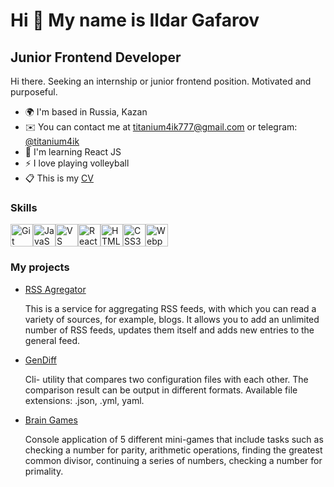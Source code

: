 Hi 👋 My name is Ildar Gafarov
=============================

Junior Frontend Developer
-------------------------

Hi there. Seeking an internship or junior frontend position. Motivated and purposeful.

* 🌍  I'm based in Russia, Kazan
* ✉️  You can contact me at [titanium4ik777@gmail.com](mailto:titanium4ik777@gmail.com) or telegram: [@titanium4ik](https://t.me/titanium4ik)
* 🧠 I'm learning React JS
* ⚡ I love playing volleyball
* 📋 This is my [CV](https://cv.hexlet.io/ru/resumes/3553)

### Skills

<p align="left">
<a href="https://git-scm.com/" target="_blank" rel="noreferrer"><img src="https://raw.githubusercontent.com/danielcranney/readme-generator/main/public/icons/skills/git-colored.svg" width="36" height="36" alt="Git" /></a><a href="https://developer.mozilla.org/en-US/docs/Web/JavaScript" target="_blank" rel="noreferrer"><img src="https://raw.githubusercontent.com/danielcranney/readme-generator/main/public/icons/skills/javascript-colored.svg" width="36" height="36" alt="JavaScript" /></a><a href="https://code.visualstudio.com/" target="_blank" rel="noreferrer"><img src="https://raw.githubusercontent.com/danielcranney/readme-generator/main/public/icons/skills/visualstudiocode.svg" width="36" height="36" alt="VS Code" /></a><a href="https://reactjs.org/" target="_blank" rel="noreferrer"><img src="https://raw.githubusercontent.com/danielcranney/readme-generator/main/public/icons/skills/react-colored.svg" width="36" height="36" alt="React" /></a><a href="https://developer.mozilla.org/en-US/docs/Glossary/HTML5" target="_blank" rel="noreferrer"><img src="https://raw.githubusercontent.com/danielcranney/readme-generator/main/public/icons/skills/html5-colored.svg" width="36" height="36" alt="HTML5" /></a><a href="https://www.w3.org/TR/CSS/#css" target="_blank" rel="noreferrer"><img src="https://raw.githubusercontent.com/danielcranney/readme-generator/main/public/icons/skills/css3-colored.svg" width="36" height="36" alt="CSS3" /></a><a href="https://webpack.js.org/" target="_blank" rel="noreferrer"><img src="https://raw.githubusercontent.com/danielcranney/readme-generator/main/public/icons/skills/webpack-colored.svg" width="36" height="36" alt="Webpack" /></a>
</p>

### My projects
* [RSS Agregator](https://github.com/Titonatos/frontend-project-11)
  <p>This is a service for aggregating RSS feeds, with which you can read a variety of sources, for example, blogs. It allows you to add an unlimited number of RSS feeds, updates them itself and adds new    entries to the general feed.</p>

* [GenDiff](https://github.com/Titonatos/frontend-project-46)
  <p>Cli- utility that compares two configuration files with each other. The comparison result can be output in different formats. Available file extensions: .json, .yml, yaml.</p>
  
* [Brain Games](https://github.com/Titonatos/frontend-project-44)
  <p>Console application of 5 different mini-games that include tasks such as checking a number for parity, arithmetic operations, finding the greatest common divisor, continuing a series of numbers,     
  checking a number for primality.</p>
